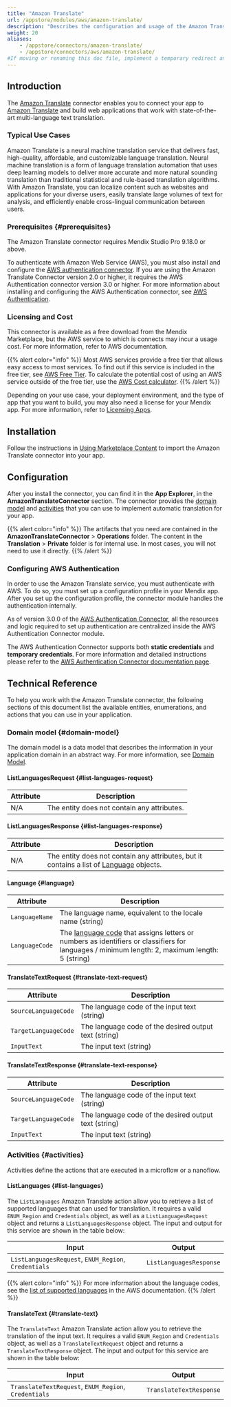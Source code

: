 ```yaml
---
title: "Amazon Translate"
url: /appstore/modules/aws/amazon-translate/
description: "Describes the configuration and usage of the Amazon Translate app service. Amazon Translate is a neural machine translation service that delivers fast, high-quality, affordable, and customizable language translation."
weight: 20
aliases:
    - /appstore/connectors/amazon-translate/
    - /appstore/connectors/aws/amazon-translate/
#If moving or renaming this doc file, implement a temporary redirect and let the respective team know they should update the URL in the product. See Mapping to Products for more details. 
---
```


## Introduction

The [Amazon Translate](https://marketplace.mendix.com/link/component/204706) connector enables you to connect your app to [Amazon Translate](https://aws.amazon.com/translate/) and build web applications that work with state-of-the-art multi-language text translation.

### Typical Use Cases

Amazon Translate is a neural machine translation service that delivers fast, high-quality, affordable, and customizable language translation. Neural machine translation is a form of language translation automation that uses deep learning models to deliver more accurate and more natural sounding translation than traditional statistical and rule-based translation algorithms.
With Amazon Translate, you can localize content such as websites and applications for your diverse users, easily translate large volumes of text for analysis, and efficiently enable cross-lingual communication between users.

### Prerequisites {#prerequisites}

The Amazon Translate connector requires Mendix Studio Pro 9.18.0 or above.

To authenticate with Amazon Web Service (AWS), you must also install and configure the [AWS authentication connector](https://marketplace.mendix.com/link/component/120333).  If you are using the Amazon Translate Connector version 2.0 or higher, it requires the AWS Authentication connector version 3.0 or higher. For more information about installing and configuring the AWS Authentication connector, see [AWS Authentication](/appstore/modules/aws/aws-authentication/).

### Licensing and Cost

This connector is available as a free download from the Mendix Marketplace, but the AWS service to which is connects may incur a usage cost. For more information, refer to AWS documentation.

{{% alert color="info" %}}
Most AWS services provide a free tier that allows easy access to most services. To find out if this service is included in the free tier, see [AWS Free Tier](https://aws.amazon.com/free/). To calculate the potential cost of using an AWS service outside of the free tier, use the [AWS Cost calculator](https://calculator.aws/).
{{% /alert %}}

Depending on your use case, your deployment environment, and the type of app that you want to build, you may also need a license for your Mendix app. For more information, refer to [Licensing Apps](/developerportal/deploy/licensing-apps-outside-mxcloud/).

## Installation

Follow the instructions in [Using Marketplace Content](/appstore/use-content/) to import the Amazon Translate connector into your app.

## Configuration

After you install the connector, you can find it in the **App Explorer**, in the **AmazonTranslateConnector** section. The connector provides the [domain model](#domain-model) and [activities](#activities) that you can use to implement automatic translation for your app.

{{% alert color="info" %}}
The artifacts that you need are contained in the **AmazonTranslateConnector** > **Operations** folder. The content in the **Translation** > **Private** folder is for internal use. In most cases, you will not need to use it directly.
{{% /alert %}}

### Configuring AWS Authentication

In order to use the Amazon Translate service, you must authenticate with AWS. To do so, you must set up a configuration profile in your Mendix app. After you set up the configuration profile, the connector module handles the authentication internally.

As of version 3.0.0 of the [AWS Authentication Connector](https://marketplace.mendix.com/link/component/120333), all the resources and logic required to set up authentication are centralized inside the AWS Authentication Connector module. 

The AWS Authentication Connector supports both **static credentials** and **temporary credentials**. For more information and detailed instructions please refer to the [AWS Authentication Connector documentation page](/appstore/modules/aws/aws-authentication/).

## Technical Reference

To help you work with the Amazon Translate connector, the following sections of this document list the available entities, enumerations, and actions that you can use in your application.

### Domain model {#domain-model}

The domain model is a data model that describes the information in your application domain in an abstract way. For more information, see [Domain Model](/refguide/domain-model/). 

#### ListLanguagesRequest {#list-languages-request}

| Attribute | Description |
| --- | --- |
| N/A | The entity does not contain any attributes. |

#### ListLanguagesResponse {#list-languages-response}

| Attribute | Description |
| --- | --- |
| N/A | The entity does not contain any attributes, but it contains a list of [Language](#language) objects. |

#### Language {#language}

| Attribute | Description |
| --- | --- |
| `LanguageName` | The language name, equivalent to the locale name (string)|
| `LanguageCode` | The [language code](https://docs.aws.amazon.com/translate/latest/dg/what-is-languages.html) that assigns letters or numbers as identifiers or classifiers for languages / minimum length: 2, maximum length: 5 (string) |

#### TranslateTextRequest {#translate-text-request}

| Attribute | Description |
| --- | --- |
| `SourceLanguageCode` | The language code of the input text (string) |
| `TargetLanguageCode` | The language code of the desired output text (string) |
| `InputText` | The input text (string) |

#### TranslateTextResponse {#translate-text-response}

| Attribute | Description |
| --- | --- |
| `SourceLanguageCode` | The language code of the input text (string) |
| `TargetLanguageCode` | The language code of the desired output text (string) |
| `InputText` | The input text (string) |

### Activities {#activities}

Activities define the actions that are executed in a microflow or a nanoflow.

#### ListLanguages {#list-languages}

The `ListLanguages` Amazon Translate action allow you to retrieve a list of supported languages that can used for translation. It requires a valid `ENUM_Region` and `Credentials` object, as well as a `ListLanguagesRequest` object and returns a `ListLanguagesResponse` object. The input and output for this service are shown in the table below: 

| Input | Output | 
| --- | --- | 
| `ListLanguagesRequest`, `ENUM_Region`, `Credentials` | `ListLanguagesResponse` |

{{% alert color="info" %}}
For more information about the language codes, see the [list of supported languages](https://docs.aws.amazon.com/translate/latest/dg/what-is-languages.html) in the AWS documentation.
{{% /alert %}}

#### TranslateText {#translate-text}

The `TranslateText` Amazon Translate action allow you to retrieve the translation of the input text. It requires a valid `ENUM_Region` and `Credentials` object, as well as a `TranslateTextRequest` object and returns a `TranslateTextResponse` object. The input and output for this service are shown in the table below: 

| Input | Output | 
| --- | --- | 
| `TranslateTextRequest`, `ENUM_Region`, `Credentials` | `TranslateTextResponse` |
